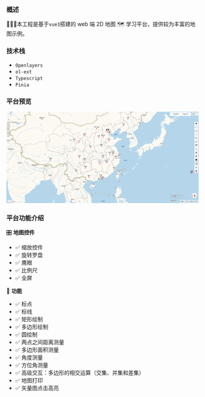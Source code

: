 ### 概述

👏👏👏本工程是基于`vue3`搭建的 web 端 2D 地图 🗺️ 学习平台，提供较为丰富的地图示例。

### 技术栈

- `Openlayers`
- `ol-ext`
- `Typescript`
- `Pinia`

### 平台预览

<img src="./UI.png" />

### 平台功能介绍

🎛️ **地图控件**
  - ✅ 缩放控件
  - ✅ 旋转罗盘
  - ✅ 鹰眼 
  - ✅ 比例尺
  - ✅ 全屏

 🧰 **功能**
  - ✅ 标点
  - ✅ 标线
  - ✅ 矩形绘制
  - ✅ 多边形绘制
  - ✅ 圆绘制
  - ✅ 两点之间距离测量
  - ✅ 多边形面积测量
  - ✅ 角度测量
  - ✅ 方位角测量
  - ✅ 高级交互：多边形的相交运算（交集、并集和差集）
  - ✅ 地图打印
  - ✅ 矢量图点击高亮
